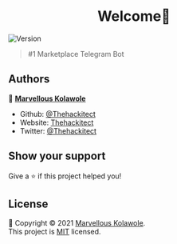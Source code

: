 <base href="https://github.com/Marvellous-Kolawole">
<h1 align="center">Welcome👋</h1>
<p>
  <img alt="Version" src="https://img.shields.io/badge/version-1.0.0-green.svg?cacheSeconds=2592000" />
</p>

> #1 Marketplace Telegram Bot

## Authors

👤 [**Marvellous Kolawole**](https://linkedin.com/in/thehackitect)

* Github: [@Thehackitect](https://github.com/Thehackitect)
* Website: [Thehackitect](https://thehackitect.com)
* Twitter: [@Thehackitect](https://twitter.com/Thehackitect)

## Show your support

Give a ⭐️ if this project helped you!

## License

📝 Copyright © 2021 [Marvellous Kolawole](https://github.com/Marvellous-Kolawole).<br />
This project is [MIT](./LICENSE) licensed.
